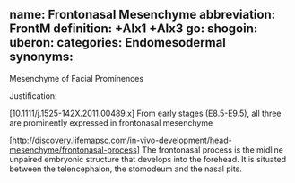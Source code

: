 name: Frontonasal Mesenchyme
abbreviation: FrontM
definition: +Alx1 +Alx3
go:
shogoin: 
uberon:
categories: Endomesodermal
synonyms:
---

Mesenchyme of Facial Prominences

Justification:

[10.1111/j.1525-142X.2011.00489.x] From early stages (E8.5-E9.5), all three are prominently expressed in frontonasal mesenchyme

[http://discovery.lifemapsc.com/in-vivo-development/head-mesenchyme/frontonasal-process] The frontonasal process is the midline unpaired embryonic structure that develops into the forehead. It is situated between the telencephalon, the stomodeum and the nasal pits.
